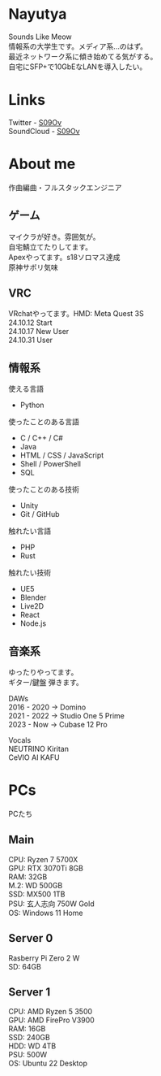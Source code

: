 # Nayutya  
Sounds Like Meow  
情報系の大学生です。メディア系...のはず。  
最近ネットワーク系に傾き始めてる気がする。  
自宅にSFP+で10GbEなLANを導入したい。  

# Links
Twitter - [S09Ov](https://x.com/S09Ov)  
SoundCloud - [S09Ov](https://soundcloud.com/s09ov)  

# About me
作曲編曲・フルスタックエンジニア  

## ゲーム
マイクラが好き。雰囲気が。  
自宅鯖立てたりしてます。  
Apexやってます。s18ソロマス達成  
原神サボリ気味  

## VRC
VRchatやってます。HMD: Meta Quest 3S  
24.10.12 Start  
24.10.17 New User  
24.10.31 User  

## 情報系  
使える言語  
- Python  

使ったことのある言語  
- C / C++ / C#
- Java
- HTML / CSS / JavaScript
- Shell / PowerShell
- SQL  

使ったことのある技術
- Unity  
- Git / GitHub  

触れたい言語
- PHP
- Rust

触れたい技術
- UE5
- Blender
- Live2D
- React
- Node.js  

## 音楽系  
ゆったりやってます。  
ギター/鍵盤 弾きます。  

DAWs  
2016 - 2020 → Domino  
2021 - 2022 → Studio One 5 Prime  
2023 - Now → Cubase 12 Pro  

Vocals  
NEUTRINO Kiritan  
CeVIO AI KAFU  

# PCs
PCたち
## Main
CPU: Ryzen 7 5700X  
GPU: RTX 3070Ti 8GB  
RAM: 32GB  
M.2: WD 500GB  
SSD: MX500 1TB  
PSU: 玄人志向 750W Gold  
OS: Windows 11 Home  

## Server 0
Rasberry Pi Zero 2 W  
SD: 64GB  

## Server 1
CPU: AMD Ryzen 5 3500  
GPU: AMD FirePro V3900  
RAM: 16GB  
SSD: 240GB  
HDD: WD 4TB  
PSU: 500W  
OS: Ubuntu 22 Desktop  
